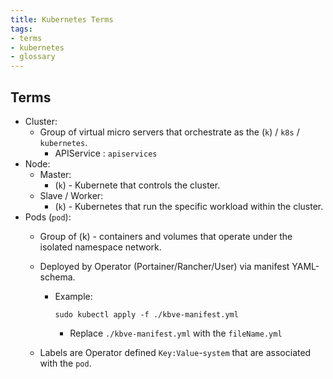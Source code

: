 ```yaml
---
title: Kubernetes Terms
tags:
- terms
- kubernetes
- glossary
---
```



## Terms

- Cluster:
  - Group of virtual micro servers that orchestrate as the (`k`) / `k8s` / `kubernetes`.
    - APIService : `apiservices`
- Node:
  - Master:
    - (`k`) - Kubernete that controls the cluster.
  - Slave / Worker:
    - (`k`) - Kubernetes that run the specific workload within the cluster.
- Pods (`pod`):
  - Group of (k) - containers and volumes that operate under the isolated namespace network.
  - Deployed by Operator (Portainer/Rancher/User) via manifest YAML-schema.
    - Example:

      ```shell
      sudo kubectl apply -f ./kbve-manifest.yml
      ```

      - Replace `./kbve-manifest.yml` with the `fileName.yml`

  - Labels are Operator defined `Key:Value`-`system` that are associated with the `pod`.
